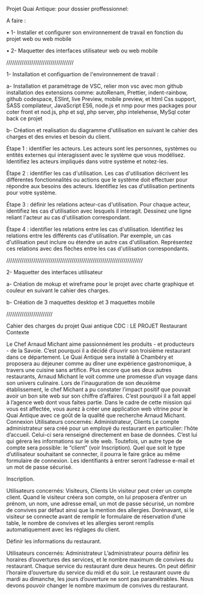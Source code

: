Projet Quai Antique:
pour dossier proffessionnel:

A faire :

• 1- Installer et configurer son environnement de travail en fonction
du projet web ou web mobile

• 2- Maquetter des interfaces utilisateur web ou web mobile

///////////////////////////////////

1- Installation et configuartion de l'environnement de travail :

a- Installation et paramétrage de VSC, relier mon vsc avec mon github installation des extensions comme:
autoRenam, Prettier, indent-rainbow, github codespace, ESlint, live Preview, mobile preview, et html Css support, SASS compilateur, JavaScript ES6, node.js et nmp pour mes packages pour coter front
et nod.js, php et sql, php server, php intelehense, MySql coter back ce projet

b- Création et realisation du diagramme d'utilisation en suivant le cahier des charges et des envies et besoin du client.

Étape 1 : identifier les acteurs. Les acteurs sont les personnes, systèmes ou entités externes qui interagissent avec le système que vous modélisez. Identifiez les acteurs impliqués dans votre système et notez-les.

Étape 2 : identifier les cas d'utilisation. Les cas d'utilisation décrivent les différentes fonctionnalités ou actions que le système doit effectuer pour répondre aux besoins des acteurs. Identifiez les cas d'utilisation pertinents pour votre système.

Étape 3 : définir les relations acteur-cas d'utilisation. Pour chaque acteur, identifiez les cas d'utilisation avec lesquels il interagit. Dessinez une ligne reliant l'acteur au cas d'utilisation correspondant.

Étape 4 : identifier les relations entre les cas d'utilisation. Identifiez les relations entre les différents cas d'utilisation. Par exemple, un cas d'utilisation peut inclure ou étendre un autre cas d'utilisation. Représentez ces relations avec des flèches entre les cas d'utilisation correspondants.

///////////////////////////////////////////////////////////////////////

2- Maquetter des interfaces utilisateur

a- Création de mokup et wireframe pour le projet avec charte graphique et couleur en suivant le cahier des charges.

b- Création de 3 maquettes desktop et 3 maquettes mobile

////////////////////////

Cahier des charges du projet Quai antique
CDC : LE PROJET Restaurant
Contexte

Le Chef Arnaud Michant aime passionnément les produits - et producteurs - de la
Savoie.
C’est pourquoi il a décidé d’ouvrir son troisième restaurant dans ce département.
Le Quai Antique sera installé à Chambéry et proposera au déjeuner comme au dîner
une expérience gastronomique, à travers une cuisine sans artifice.
Plus encore que ses deux autres restaurants, Arnaud Michant le voit comme une
promesse d’un voyage dans son univers culinaire.
Lors de l’inauguration de son deuxième établissement, le chef Michant a pu constater
l’impact positif que pouvait avoir un bon site web sur son chiffre d’affaires. C’est
pourquoi il a fait appel à l’agence web dont vous faites partie.
Dans le cadre de cette mission qui vous est affectée, vous aurez à créer une
application web vitrine pour le Quai Antique avec ce goût de la qualité que recherche
Arnaud Michant.
Connexion
Utilisateurs concernés: Administrateur, Clients
Le compte administrateur sera créé pour un employé du restaurant en particulier:
l’hôte d’accueil. Celui-ci sera renseigné directement en base de données. C’est lui qui
gérera les informations sur le site web.
Toutefois, un autre type de compte sera possible: le “client” (voir Inscription).
Quel que soit le type d’utilisateur souhaitant se connecter, il pourra le faire grâce au
même formulaire de connexion. Les identifiants à entrer seront l’adresse e-mail et un
mot de passe sécurisé.

Inscription.

Utilisateurs concernés: Visiteurs, Clients
Un visiteur peut créer un compte client.
Quand le visiteur créera son compte, on lui proposera d’entrer un prénom, un nom, une
adresse email, un mot de passe sécurisé, un nombre de convives par défaut ainsi que
la mention des allergies.
Dorénavant, si le visiteur se connecte avant de remplir le formulaire de réservation
d’une table, le nombre de convives et les allergies seront remplis automatiquement
avec les réglages du client.

Définir les informations du restaurant.

Utilisateurs concernés: Administrateur
L’administrateur pourra définir les horaires d’ouvertures des services, et le nombre
maximum de convives du restaurant.
Chaque service du restaurant dure deux heures. On peut définir l’horaire d’ouverture
du service du midi et du soir. Le restaurant ouvre du mardi au dimanche, les jours
d’ouverture ne sont pas paramétrables.
Nous devons pouvoir changer le nombre maximum de convives du restaurant.
